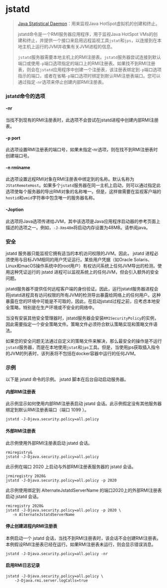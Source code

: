 # jstatd
> [Java Statistical Daemon](https://docs.oracle.com/en/java/javase/11/tools/jstatd.html#GUID-FA737806-75CD-4EE7-A087-1CC4A5441870__BABGDCJC)：用来监视Java HotSpot虚拟机的创建和终止。
>
> jstatd命令是一个RMI服务器应用程序，用于监视Java HotSpot VMs的创建和终止，并提供一个接口来启用远程监视工具`jstat`和`jps`，以连接到在本地主机上运行的JVM并收集有关JVM进程的信息。
> 
> `jstatd`服务器需要本地主机上的RMI注册表。`jstatd`服务器尝试连接到默认端口或使用`-p`端口选项指定的端口上的RMI注册表。如果找不到RMI注册表，则会在`jstatd`应用程序中创建一个注册表，该注册表绑定到`-p`端口选项指示的端口，或者在省略`-p`端口选项时绑定到默认RMI注册表端口。您可以通过指定`-nr`选项来停止创建内部RMI注册表。

### jstatd命令的选项

#### -nr
当找不到现有的RMI注册表时，此选项不会尝试在jstatd进程中创建内部RMI注册表。

#### -p port
此选项设置RMI注册表的端口号，如果未指定-nr选项，则在找不到RMI注册表时创建端口号。

#### -n rminame
此选项设置远程RMI对象在RMI注册表中绑定到的名称。默认名称为`JStatRemoteHost`。如果多个`jstatd`服务器在同一主机上启动，则可以通过指定此选项使每个服务器的导出RMI对象的名称唯一。但是，这样做需要在监视客户端的`hostid`和`vmid`字符串中包含唯一的服务器名称。

#### -Joption
此选项将Java选项传递给JVM，其中该选项是Java应用程序启动器的参考页面上描述的选项之一。例如，`-J-Xms48m`将启动内存设置为48MB。请参阅java。

### 安全
jstatd 服务器只能监视它拥有适当的本机访问权限的JVM。因此， jstatd 进程必须使用与目标JVM相同的用户凭证运行。某些用户凭据（如Oracle Solaris、Linux和macOS操作系统中的root用户）有权访问系统上任何JVM导出的检测。使用这种凭证运行的 jstatd 进程可以监视系统上的任何JVM，但会引入额外的安全问题。

jstatd服务器不提供任何远程客户端的身份验证。因此，运行jstatd服务器进程会将jstatd进程具有访问权限的所有JVM的检测导出暴露给网络上的任何用户。这种暴露在您的环境中可能是不可取的，因此，在启动jstatd过程之前，应考虑本地安全策略，特别是在生产环境或不安全的网络中。

当没有安装其他安全管理器时，jstatd服务器会安装`RMISecurityPolicy`的实例，因此需要指定一个安全策略文件。策略文件必须符合默认策略实现和策略文件语法。

如果您的安全问题无法通过自定义的策略文件来解决，那么最安全的操作是不运行`jstatd`服务器，而是在本地使用`jstat`和`jps`工具。但是，当使用jps获取插入指令的JVM的列表时，该列表将不包括在docker容器中运行的任何JVM。

### 示例
以下是 jstatd 命令的示例。 jstatd 脚本在后台自动启动服务器。

#### 内部RMI注册表
此示例显示如何使用内部RMI注册表启动 jstatd 会话。此示例假定没有其他服务器绑定到默认RMI注册表端口（端口 1099 ）。
```shell
jstatd -J-Djava.security.policy=all.policy
```

#### 外部RMI注册表
此示例使用外部RMI注册表启动 jstatd 会话。
```shell
rmiregistry&
jstatd -J-Djava.security.policy=all.policy
```

此示例在端口 2020 上启动与外部RMI注册表服务器的 jstatd 会话。
```shell
jrmiregistry 2020&
jstatd -J-Djava.security.policy=all.policy -p 2020
```

此示例使用绑定到 AlternateJstatdServerName 的端口2020上的外部RMI注册表启动 jstatd 会话。
```shell
rmiregistry 2020&
jstatd -J-Djava.security.policy=all.policy -p 2020 \
   -n AlternateJstatdServerName
```

#### 停止创建进程内RMI注册表
本例启动一个 jstatd 会话，当找不到RMI注册表时，该会话不会创建RMI注册表。本例假设RMI注册表已经在运行。如果RMI注册表未运行，则会显示错误消息。
```shell
jstatd -J-Djava.security.policy=all.policy -nr
```

#### 启用RMI日志记录
```shell
jstatd -J-Djava.security.policy=all.policy \
    -J-Djava.rmi.server.logCalls=true
```